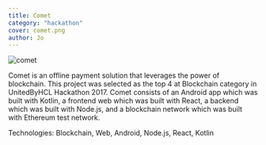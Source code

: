 ```yaml
---
title: Comet
category: "hackathon"
cover: comet.png
author: Jo
---
```


![comet](./comet-logo.png)

Comet is an offline payment solution that leverages the power of blockchain. 
This project was selected as the top 4 at Blockchain category in UnitedByHCL Hackathon 2017. 
Comet consists of an Android app which was built with Kotlin, a frontend web which was built with React, 
a backend which was built with Node.js, and a blockchain network which was built with Ethereum test
 network.

Technologies: Blockchain, Web, Android, Node.js, React, Kotlin
